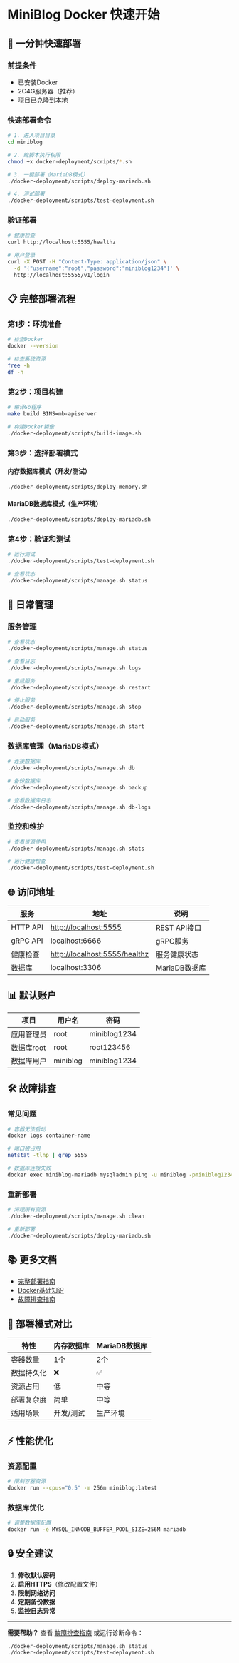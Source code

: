 # MiniBlog Docker 快速开始

## 🚀 一分钟快速部署

### 前提条件

- 已安装Docker
- 2C4G服务器（推荐）
- 项目已克隆到本地

### 快速部署命令

```bash
# 1. 进入项目目录
cd miniblog

# 2. 给脚本执行权限
chmod +x docker-deployment/scripts/*.sh

# 3. 一键部署（MariaDB模式）
./docker-deployment/scripts/deploy-mariadb.sh

# 4. 测试部署
./docker-deployment/scripts/test-deployment.sh
```

### 验证部署

```bash
# 健康检查
curl http://localhost:5555/healthz

# 用户登录
curl -X POST -H "Content-Type: application/json" \
  -d '{"username":"root","password":"miniblog1234"}' \
  http://localhost:5555/v1/login
```

## 📋 完整部署流程

### 第1步：环境准备

```bash
# 检查Docker
docker --version

# 检查系统资源
free -h
df -h
```

### 第2步：项目构建

```bash
# 编译Go程序
make build BINS=mb-apiserver

# 构建Docker镜像
./docker-deployment/scripts/build-image.sh
```

### 第3步：选择部署模式

#### 内存数据库模式（开发/测试）

```bash
./docker-deployment/scripts/deploy-memory.sh
```

#### MariaDB数据库模式（生产环境）

```bash
./docker-deployment/scripts/deploy-mariadb.sh
```

### 第4步：验证和测试

```bash
# 运行测试
./docker-deployment/scripts/test-deployment.sh

# 查看状态
./docker-deployment/scripts/manage.sh status
```

## 🔧 日常管理

### 服务管理

```bash
# 查看状态
./docker-deployment/scripts/manage.sh status

# 查看日志
./docker-deployment/scripts/manage.sh logs

# 重启服务
./docker-deployment/scripts/manage.sh restart

# 停止服务
./docker-deployment/scripts/manage.sh stop

# 启动服务
./docker-deployment/scripts/manage.sh start
```

### 数据库管理（MariaDB模式）

```bash
# 连接数据库
./docker-deployment/scripts/manage.sh db

# 备份数据库
./docker-deployment/scripts/manage.sh backup

# 查看数据库日志
./docker-deployment/scripts/manage.sh db-logs
```

### 监控和维护

```bash
# 查看资源使用
./docker-deployment/scripts/manage.sh stats

# 运行健康检查
./docker-deployment/scripts/test-deployment.sh
```

## 🌐 访问地址

| 服务 | 地址 | 说明 |
|------|------|------|
| HTTP API | <http://localhost:5555> | REST API接口 |
| gRPC API | localhost:6666 | gRPC服务 |
| 健康检查 | <http://localhost:5555/healthz> | 服务健康状态 |
| 数据库 | localhost:3306 | MariaDB数据库 |

## 📊 默认账户

| 项目 | 用户名 | 密码 |
|------|--------|------|
| 应用管理员 | root | miniblog1234 |
| 数据库root | root | root123456 |
| 数据库用户 | miniblog | miniblog1234 |

## 🛠️ 故障排查

### 常见问题

```bash
# 容器无法启动
docker logs container-name

# 端口被占用
netstat -tlnp | grep 5555

# 数据库连接失败
docker exec miniblog-mariadb mysqladmin ping -u miniblog -pminiblog1234
```

### 重新部署

```bash
# 清理所有资源
./docker-deployment/scripts/manage.sh clean

# 重新部署
./docker-deployment/scripts/deploy-mariadb.sh
```

## 📚 更多文档

- [完整部署指南](docs/deployment-guide.md)
- [Docker基础知识](docs/docker-basics.md)
- [故障排查指南](docs/troubleshooting.md)

## 🎯 部署模式对比

| 特性 | 内存数据库 | MariaDB数据库 |
|------|------------|---------------|
| 容器数量 | 1个 | 2个 |
| 数据持久化 | ❌ | ✅ |
| 资源占用 | 低 | 中等 |
| 部署复杂度 | 简单 | 中等 |
| 适用场景 | 开发/测试 | 生产环境 |

## ⚡ 性能优化

### 资源配置

```bash
# 限制容器资源
docker run --cpus="0.5" -m 256m miniblog:latest
```

### 数据库优化

```bash
# 调整数据库配置
docker run -e MYSQL_INNODB_BUFFER_POOL_SIZE=256M mariadb
```

## 🔒 安全建议

1. **修改默认密码**
2. **启用HTTPS**（修改配置文件）
3. **限制网络访问**
4. **定期备份数据**
5. **监控日志异常**

---

**需要帮助？** 查看 [故障排查指南](docs/troubleshooting.md) 或运行诊断命令：

```bash
./docker-deployment/scripts/manage.sh status
./docker-deployment/scripts/test-deployment.sh
```
